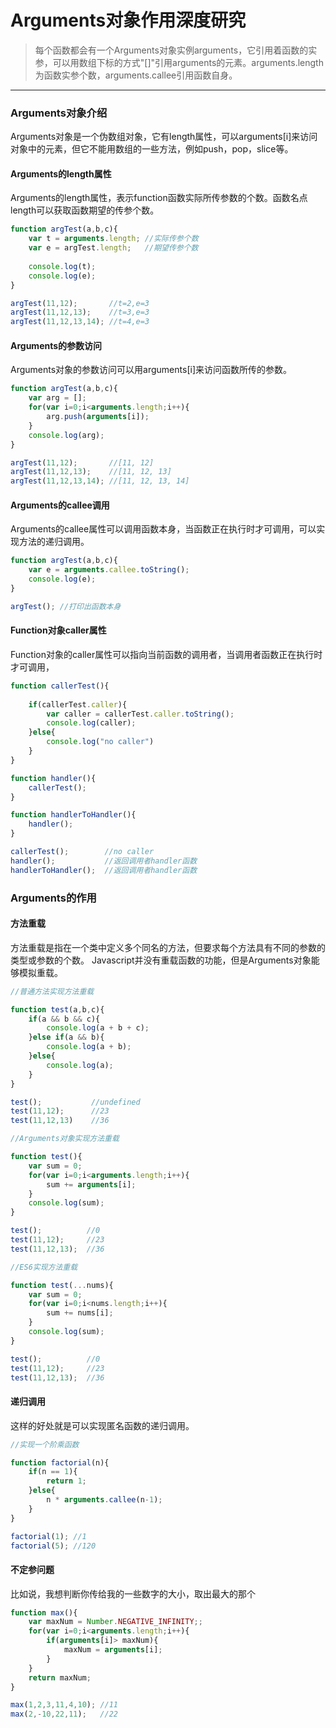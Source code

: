 # Arguments对象作用深度研究


> 每个函数都会有一个Arguments对象实例arguments，它引用着函数的实参，可以用数组下标的方式"[]"引用arguments的元素。arguments.length为函数实参个数，arguments.callee引用函数自身。


----------

### Arguments对象介绍

Arguments对象是一个伪数组对象，它有length属性，可以arguments[i]来访问对象中的元素，但它不能用数组的一些方法，例如push，pop，slice等。

#### Arguments的length属性

Arguments的length属性，表示function函数实际所传参数的个数。函数名点length可以获取函数期望的传参个数。

```javascript
function argTest(a,b,c){
	var t = arguments.length; //实际传参个数
	var e = argTest.length;   //期望传参个数
	
	console.log(t);
	console.log(e);
}

argTest(11,12);       //t=2,e=3
argTest(11,12,13);    //t=3,e=3
argTest(11,12,13,14); //t=4,e=3
```


#### Arguments的参数访问

Arguments对象的参数访问可以用arguments[i]来访问函数所传的参数。

```javascript
function argTest(a,b,c){
	var arg = [];
	for(var i=0;i<arguments.length;i++){
		arg.push(arguments[i]);
	}
	console.log(arg);
}

argTest(11,12);       //[11, 12]
argTest(11,12,13);    //[11, 12, 13]
argTest(11,12,13,14); //[11, 12, 13, 14]
```

#### Arguments的callee调用

Arguments的callee属性可以调用函数本身，当函数正在执行时才可调用，可以实现方法的递归调用。

```javascript
function argTest(a,b,c){
	var e = arguments.callee.toString();
	console.log(e);
}

argTest(); //打印出函数本身
```

#### Function对象caller属性

Function对象的caller属性可以指向当前函数的调用者，当调用者函数正在执行时才可调用，

```javascript
function callerTest(){
	
	if(callerTest.caller){
		var caller = callerTest.caller.toString();
		console.log(caller);
	}else{
		console.log("no caller")
	}
}

function handler(){
	callerTest();
}

function handlerToHandler(){
	handler();
}

callerTest();        //no caller
handler();           //返回调用者handler函数
handlerToHandler();  //返回调用者handler函数
```

### Arguments的作用

#### 方法重载

方法重载是指在一个类中定义多个同名的方法，但要求每个方法具有不同的参数的类型或参数的个数。
Javascript并没有重载函数的功能，但是Arguments对象能够模拟重载。

```javascript
//普通方法实现方法重载

function test(a,b,c){
	if(a && b && c){
		console.log(a + b + c);
	}else if(a && b){
		console.log(a + b);
	}else{
		console.log(a);
	}
}

test();           //undefined
test(11,12);      //23
test(11,12,13)    //36
```

```javascript
//Arguments对象实现方法重载

function test(){
	var sum = 0;
	for(var i=0;i<arguments.length;i++){
		sum += arguments[i];
	}
	console.log(sum);
}

test();          //0
test(11,12);     //23
test(11,12,13);  //36
```

```javascript
//ES6实现方法重载

function test(...nums){
	var sum = 0;
	for(var i=0;i<nums.length;i++){
		sum += nums[i];
	}
	console.log(sum);
}

test();          //0
test(11,12);     //23
test(11,12,13);  //36
```

#### 递归调用

这样的好处就是可以实现匿名函数的递归调用。

```javascript
//实现一个阶乘函数

function factorial(n){
	if(n == 1){
		return 1;
	}else{
		n * arguments.callee(n-1);
	}
}

factorial(1); //1
factorial(5); //120
```

#### 不定参问题

比如说，我想判断你传给我的一些数字的大小，取出最大的那个

```javascript
function max(){
	var maxNum = Number.NEGATIVE_INFINITY;;
	for(var i=0;i<arguments.length;i++){
		if(arguments[i]> maxNum){
			maxNum = arguments[i];
		}
	}
	return maxNum;
}

max(1,2,3,11,4,10); //11
max(2,-10,22,11);   //22
```